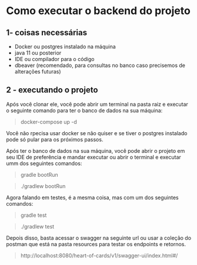 # Como executar o backend do projeto

## 1- coisas necessárias
- Docker ou postgres instalado na máquina
- java 11 ou posterior
- IDE ou compilador para o código
- dbeaver (recomendado, para consultas no banco caso precisemos de alterações futuras)

## 2 - executando o projeto
Após você clonar ele, você pode abrir um terminal na pasta raiz e executar
o seguinte comando para ter o banco de dados na sua máquina:
> docker-compose up -d

Você não rpecisa usar docker se não quiser e se tiver o postgres instalado pode só pular
para os próximos passos.

Após ter o banco de dados na sua máquina, você pode abrir o projeto em seu IDE de preferência
e mandar executar ou abrir o terminal e executar umm dos seguintes comandos:
> gradle bootRun

> ./gradlew bootRun

Agora falando em testes, é a mesma coisa, mas com um dos seguintes comandos:
> gradle test

> ./gradlew test

Depois disso, basta acessar o swagger na seguinte url ou usar a coleção
do postman que está na pasta resources para testar os endpoints e retornos.

> http://localhost:8080/heart-of-cards/v1/swagger-ui/index.html#/
